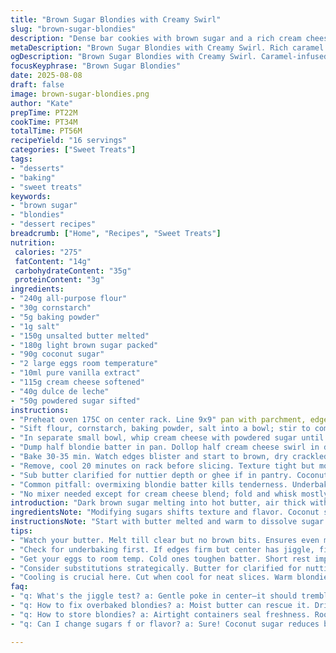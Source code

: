 ```yaml
---
title: "Brown Sugar Blondies with Creamy Swirl"
slug: "brown-sugar-blondies"
description: "Dense bar cookies with brown sugar and a rich cream cheese swirl. Uses light brown sugar and buttery dough base; swapped white sugar for coconut sugar to add depth. Cornstarch added for chewiness replacing some flour. The cream swirl—cream cheese plus dulce de leche—for unexpected caramel notes. Bakes on middle rack until golden, cracks form. Visual cues for doneness are more reliable than timer. Soft edges, slightly springy center. A dessert that fixes itself when you overbake it—but watch those edges. Easy sub: butter for ghee, cream cheese for mascarpone; tweak sweetness to taste."
metaDescription: "Brown Sugar Blondies with Creamy Swirl. Rich caramel notes blend with dense sweetness, simple ingredients create a chewy, satisfying dessert."
ogDescription: "Brown Sugar Blondies with Creamy Swirl. Caramel-infused flavor, chewy texture, and cream cheese richness—perfect for any sweet tooth."
focusKeyphrase: "Brown Sugar Blondies"
date: 2025-08-08
draft: false
image: brown-sugar-blondies.png
author: "Kate"
prepTime: PT22M
cookTime: PT34M
totalTime: PT56M
recipeYield: "16 servings"
categories: ["Sweet Treats"]
tags:
- "desserts"
- "baking"
- "sweet treats"
keywords:
- "brown sugar"
- "blondies"
- "dessert recipes"
breadcrumb: ["Home", "Recipes", "Sweet Treats"]
nutrition: 
 calories: "275"
 fatContent: "14g"
 carbohydrateContent: "35g"
 proteinContent: "3g"
ingredients:
- "240g all-purpose flour"
- "30g cornstarch"
- "5g baking powder"
- "1g salt"
- "150g unsalted butter melted"
- "180g light brown sugar packed"
- "90g coconut sugar"
- "2 large eggs room temperature"
- "10ml pure vanilla extract"
- "115g cream cheese softened"
- "40g dulce de leche"
- "50g powdered sugar sifted"
instructions:
- "Preheat oven 175C on center rack. Line 9x9" pan with parchment, edges hanging for easy removal. Melt butter till just clear, no browning. Mix sugars into warm butter. Whisk eggs and vanilla quick; temper into sugar butter mix, avoid scrambling eggs."
- "Sift flour, cornstarch, baking powder, salt into a bowl; stir to combine well. Fold dry into wet in two additions, minimal mixing; don’t overwork or toughens."
- "In separate small bowl, whip cream cheese with powdered sugar until creamy but no overbeating to avoid graininess. Fold dulce de leche gently, swirl barely mixed—pockets of caramel to come through."
- "Dump half blondie batter in pan. Dollop half cream cheese swirl in drops, then rest batter, then remaining swirl on top in random blotches. Run a knife or skewer deep swirls—look for ‘marbled snake’ pattern, not full mixing."
- "Bake 30-35 min. Watch edges blister and start to brown, dry crackled top, slight jiggle still in middle. Jiggle test key. If too stiff, over. Needs a bit of tremble under finger. Crackling sound on surface, aromatic caramel, nutty butter scent fill kitchen."
- "Remove, cool 20 minutes on rack before slicing. Texture tight but moist. Cool longer for cleaner slices. Store airtight; bring to room temp before serving for best chew. Can freeze wrapped, thaw 2hr ahead."
- "Sub butter clarified for nuttier depth or ghee if in pantry. Coconut sugar subs white to reduce brightness, add earthiness; all brown sugar for sweeter, softer. Cream cheese can swap mascarpone; dulce de leche shift to caramel sauce or maple for different profile."
- "Common pitfall: overmixing blondie batter kills tenderness. Underbaking: edges firm but center gooey, fine if mild jiggle intact. Overbaking dries them; use lower oven rack if crust too fast, cover if needed. Use parchment for clean release and no scraping butter spots off pan edges."
- "No mixer needed except for cream cheese blend; fold and whisk mostly. Rest eggs to avoid separating batter; cold eggs yield rubbery crumb. Batch can rest 5 min before baking to relax gluten; skip if short on time. Crisp edges come with cooling; slice only when cooled or crumbly mess."
introduction: "Dark brown sugar melting into hot butter, air thick with caramel notes. Swirling cream cheese dollops like trapped pockets of silk in dense dough. Crackling heat from oven, edges turning golden brown—snap of crisp top under fork. The jiggle test ruling how done. Blondies dense, chewy, not cakey. Less sugar than classic for restraint; coconut sugar contributes a woodsy tone. Cornstarch keeps them tender, adds chew. Cream cheese and dulce de leche swirl brings unexpected twist—sweet richness balanced by slight tang from cheese. No fluff here—simple ingredients, precision in mixing, timing flexible if you know the tells. Overbake, rescues with buttered moist crumb; underbake—gooey center will hold. No guesswork if you hear that oven hum and smell the sugar browning. Practical, straightforward dessert bars with a creamy caramel signature."
ingredientsNote: "Modifying sugars shifts texture and flavor. Coconut sugar lowers sweetness, adds earthy notes; substitute brown for more traditional. Cornstarch included to mitigate toughness that comes from quick baking, traps moisture. Using melted butter ensures even texture and richer flavor—cold butter breaks the batter apart. Cream cheese soft but not warm—softened enough to mix but firm to avoid runny swirl. Dulce de leche adds browned milk sugar flavor but can be swapped with caramel sauce or maple syrup for variations. Powdered sugar in swirl levels sweetness and smooths texture. Vanilla extract from quality source matters; skip imitation. Flour measured by weight for consistency—eye measurement leads to dry or heavy blondies. Salt is small but vital to balance sweet and deepen overall flavor. Rest eggs before use to prevent curdling in warm butter mixture."
instructionsNote: "Start with butter melted and warm to dissolve sugar evenly—hot spots cause lumps. Whisk eggs separately so you can temper them into warm fats—avoid scrambled bits. Fold dry ingredients gently; overmixing toughens with extra gluten. The rear of the spoon is your friend for light mixing. Swirl with knife tip, not full mixing, to trap visual pockets of flavor. Watch for color changes on edges, they darken first. Middle jiggling under finger signals near done; carryover cooking finishes them. Cooling is crucial—hot blondies are fragile, slice too early and crumble; duration depends on air temp and pan. Use parchment for easy removal and cleaner edges. Leftovers keep best sealed; refrigeration stiffens but is fine—bring to room temp before serving to soften butter. Common problem: too hot oven burns edges before center cooks – move rack or reduce temp slightly. Overbaking leads to very dry blondies; underbaking leaves them gooey but forgiving if slightly jiggly in center."
tips:
- "Watch your butter. Melt till clear but no brown bits. Ensures even mixing. Warm fat helps incorporate sugar without lumps. But don't rush; lumps are stubborn. Whisk eggs separate; temper them. Use a guide for swirling. Knife tips work for marbling—don’t overdo it."
- "Check for underbaking first. If edges firm but center has jiggle, fine. You're close. If middle's stiff, risk dryness ahead. Moisture pays off. Use parchment! It eliminates stickiness. Just lift them out; no mess. Saves scraping."
- "Get your eggs to room temp. Cold ones toughen batter. Short rest improves fluffiness—don’t skip that. Cornstarch adds chew; it’s key. Swirl should be textured, pockets of cream and dulce de leche. Don't overmix; tender is what you're after."
- "Consider substitutions strategically. Butter for clarified for nuttier notes. Cream cheese can switch to mascarpone for richness. Coconut sugar lends earthiness; swap all brown if preferred. It balances sweetness well. Baking's flexible; keep an eye on visual cues."
- "Cooling is crucial here. Cut when cool for neat slices. Warm blondies crumble. Storage? Airtight containers work best. They hold moisture, prevent drying. Can chill; soften before serving. Dough can rest too—relaxes gluten, helps with tough bites."
faq:
- "q: What's the jiggle test? a: Gentle poke in center—it should tremble a bit. Stiff indicates overbaked. Check edges too; they tell if it’s cooking evenly."
- "q: How to fix overbaked blondies? a: Moist butter can rescue it. Drizzle melted butter over top. Add warmth back. Keeps texture closer to ideal."
- "q: How to store blondies? a: Airtight containers seal freshness. Room temp works best. If too firm, let sit outside for a bit. Avoid refrigerator if possible."
- "q: Can I change sugars f or flavor? a: Sure! Coconut sugar reduces brightness, adds depth. All brown maintains chewiness. Just know textures shift slightly too."

---
```


